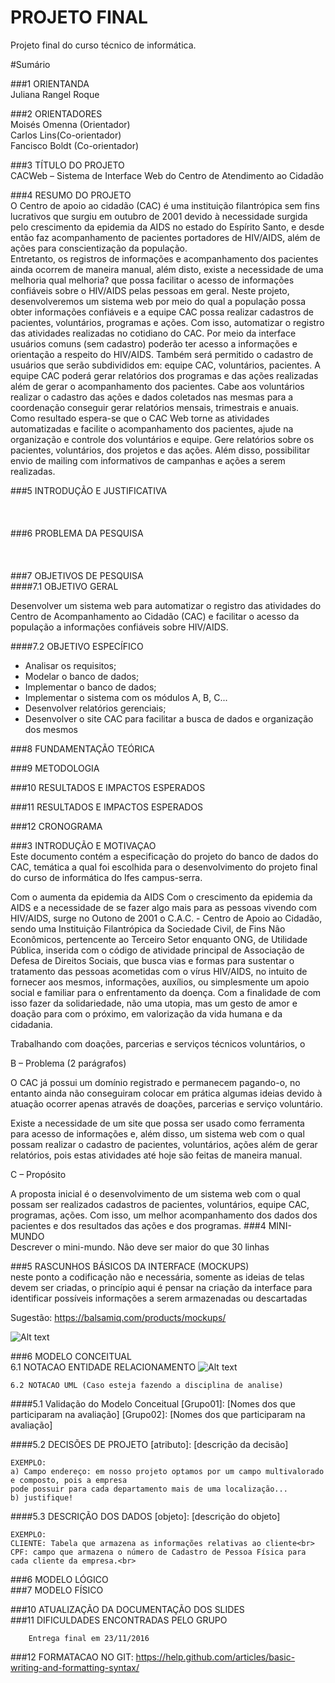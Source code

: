 # PROJETO FINAL
Projeto final do curso técnico de informática. 

#Sumário

###1	ORIENTANDA<br/>
Juliana Rangel Roque<br/>

###2	ORIENTADORES<br/>
Moisés Omenna (Orientador)<br/>
Carlos Lins(Co-orientador)<br/>
Fancisco Boldt (Co-orientador)<br/>

###3 TÍTULO DO PROJETO<br/>
CACWeb – Sistema de Interface Web do Centro de Atendimento ao 
Cidadão <br/>

###4 RESUMO DO PROJETO<br/>
O Centro  de  apoio  ao  cidadão  (CAC) é  uma  instituição  filantrópica sem  fins  lucrativos  que  surgiu  em  outubro  de  2001  devido  à necessidade  surgida  pelo  crescimento  da  epidemia  da  AIDS no estado  do  Espírito  Santo,  e  desde  então  faz  acompanhamento  de pacientes    portadores    de    HIV/AIDS,    além    de    ações    para conscientização da população.  
Entretanto,  os  registros  de  informações  e  acompanhamento  dos pacientes  ainda  ocorrem  de  maneira  manual,  além  disto,  existe  a necessidade  de  uma  melhoria  qual  melhoria?  que  possa  facilitar  o acesso de informações confiáveis sobre o HIV/AIDS pelas pessoas em geral. 
Neste projeto, desenvolveremos  um sistema  web  por meio  do  qual a  população  possa  obter  informações  confiáveis  e  a  equipe  CAC possa realizar cadastros de pacientes, voluntários, programas e ações.  Com  isso,  automatizar  o  registro  das  atividades  realizadas  no cotidiano do CAC. 
Por meio da  interface usuários comuns  (sem cadastro) poderão ter 
acesso a informações e orientação a respeito do HIV/AIDS. Também será permitido o cadastro de usuários que serão subdivididos em: equipe CAC, voluntários, pacientes. 
A equipe CAC poderá gerar relatórios dos programas e das ações realizadas além de gerar o acompanhamento dos pacientes. Cabe 
aos voluntários realizar o cadastro das ações e dados coletados nas mesmas para a coordenação conseguir gerar relatórios mensais, trimestrais e anuais.  
Como resultado espera-se que o CAC Web torne as atividades automatizadas e facilite o acompanhamento dos pacientes, ajude 
na organização e controle dos voluntários e equipe. Gere relatórios sobre os pacientes, voluntários, dos projetos e das ações. 
Além disso, possibilitar envio de mailing com informativos de campanhas e ações a serem realizadas.  

###5 INTRODUÇÃO E JUSTIFICATIVA<br/>
<br/>
<br/>
<br/>
###6 PROBLEMA DA PESQUISA<br/>
<br/>
<br/>
<br/>
###7 OBJETIVOS DE PESQUISA<br/>
####7.1 OBJETIVO GERAL<br/>

   Desenvolver  um  sistema  web  para  automatizar  o  registro  das  atividades do Centro de Acompanhamento ao Cidadão (CAC) e facilitar o acesso da população a informações confiáveis sobre HIV/AIDS.<br/>

####7.2 OBJETIVO ESPECÍFICO<br/>
- Analisar os requisitos; 
- Modelar o banco de dados; 
- Implementar o banco de dados; 
- Implementar o sistema com os módulos A, B, C...
- Desenvolver relatórios gerenciais;  
-  Desenvolver  o  site  CAC  para  facilitar  a  busca  de  dados  e  organização  dos mesmos<br/>

###8 FUNDAMENTAÇÃO TEÓRICA<br/>

###9 METODOLOGIA<br/>

###10 RESULTADOS E IMPACTOS ESPERADOS<br/>

###11 RESULTADOS E IMPACTOS ESPERADOS<br/>

###12 CRONOGRAMA<br/>

###3	INTRODUÇÃO E MOTIVAÇAO<br>
Este documento contém a especificação do projeto do banco de dados do CAC, temática a qual foi escolhida para o desenvolvimento do projeto final do curso de informática do Ifes campus-serra.<br>

Com o aumenta da epidemia da AIDS 
Com o crescimento da epidemia da AIDS e a necessidade de se fazer algo mais para as pessoas vivendo com HIV/AIDS, surge no Outono de 2001 o C.A.C. - Centro de Apoio ao Cidadão, sendo uma Instituição Filantrópica da Sociedade Civil, de Fins Não Econômicos, pertencente ao Terceiro Setor enquanto ONG, de Utilidade Pública, inserida com o código de atividade principal de Associação de Defesa de Direitos Sociais, que busca vias e formas para sustentar o tratamento das pessoas acometidas com o vírus HIV/AIDS, no intuito de fornecer aos mesmos, informações, auxílios, ou simplesmente um apoio social e familiar para o enfrentamento da doença. Com a finalidade de com isso fazer da solidariedade, não uma utopia, mas um gesto de amor e doação para com o próximo, em valorização da vida humana e da cidadania.  

Trabalhando com doações, parcerias e serviços técnicos voluntários, o 

B – Problema (2 parágrafos) 

O CAC já possui um domínio registrado e permanecem pagando-o, no entanto ainda não conseguiram colocar em prática algumas ideias devido à atuação ocorrer apenas através de doações, parcerias e serviço voluntário. 

Existe a necessidade de um site que possa ser usado como ferramenta para acesso de informações e, além disso, um sistema web com o qual possam realizar o cadastro de pacientes, voluntários, ações além de gerar relatórios, pois estas atividades até hoje são feitas de maneira manual. 

C – Propósito 

A proposta inicial é o desenvolvimento de um sistema web com o qual possam ser realizados cadastros de pacientes, voluntários, equipe CAC, programas, ações. Com isso, um melhor acompanhamento dos dados dos pacientes e dos resultados das ações e dos programas.
###4	MINI-MUNDO<br>
Descrever o mini-mundo. Não deve ser maior do que 30 linhas <br>

###5	RASCUNHOS BÁSICOS DA INTERFACE (MOCKUPS)<br>
neste ponto a codificação não e necessária, somente as ideias de telas devem ser criadas, o princípio aqui é pensar na criação da interface para identificar possíveis informações a serem armazenadas ou descartadas <br>

Sugestão: https://balsamiq.com/products/mockups/<br>

![Alt text](https://github.com/discipbd1/trab01/blob/master/balsamiq.png?raw=true "Title")


###6	MODELO CONCEITUAL<br>
    6.1 NOTACAO ENTIDADE RELACIONAMENTO
![Alt text](https://github.com/discipbd1/trab01/blob/master/sample_MC.png?raw=true "Modelo Conceitual")
    
    6.2 NOTACAO UML (Caso esteja fazendo a disciplina de analise)

####5.1 Validação do Modelo Conceitual
    [Grupo01]: [Nomes dos que participaram na avaliação]
    [Grupo02]: [Nomes dos que participaram na avaliação]

####5.2 DECISÕES DE PROJETO
    [atributo]: [descrição da decisão]
    
    EXEMPLO:
    a) Campo endereço: em nosso projeto optamos por um campo multivalorado e composto, pois a empresa 
    pode possuir para cada departamento mais de uma localização... 
    b) justifique!

####5.3 DESCRIÇÃO DOS DADOS 
    [objeto]: [descrição do objeto]
    
    EXEMPLO:
    CLIENTE: Tabela que armazena as informações relativas ao cliente<br>
    CPF: campo que armazena o número de Cadastro de Pessoa Física para cada cliente da empresa.<br>


###6	MODELO LÓGICO<br>
###7	MODELO FÍSICO<br>


###10	ATUALIZAÇÃO DA DOCUMENTAÇÃO DOS SLIDES<br>
###11	DIFICULDADES ENCONTRADAS PELO GRUPO<br>

        Entrega final em 23/11/2016
###12  FORMATACAO NO GIT: https://help.github.com/articles/basic-writing-and-formatting-syntax/




